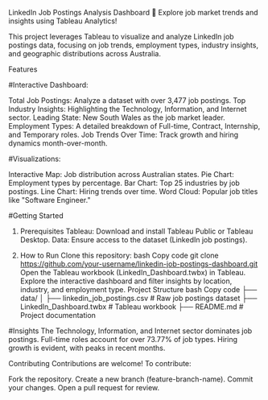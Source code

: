 LinkedIn Job Postings Analysis Dashboard
🚀 Explore job market trends and insights using Tableau Analytics!

This project leverages Tableau to visualize and analyze LinkedIn job postings data, focusing on job trends, employment types, industry insights, and geographic distributions across Australia.

Features

#Interactive Dashboard:

Total Job Postings: Analyze a dataset with over 3,477 job postings.
Top Industry Insights: Highlighting the Technology, Information, and Internet sector.
Leading State: New South Wales as the job market leader.
Employment Types: A detailed breakdown of Full-time, Contract, Internship, and Temporary roles.
Job Trends Over Time: Track growth and hiring dynamics month-over-month.

#Visualizations:

Interactive Map: Job distribution across Australian states.
Pie Chart: Employment types by percentage.
Bar Chart: Top 25 industries by job postings.
Line Chart: Hiring trends over time.
Word Cloud: Popular job titles like "Software Engineer."

#Getting Started

1. Prerequisites
Tableau: Download and install Tableau Public or Tableau Desktop.
Data: Ensure access to the dataset (LinkedIn job postings).

2. How to Run
Clone this repository:
bash
Copy code
git clone https://github.com/your-username/linkedin-job-postings-dashboard.git
Open the Tableau workbook (LinkedIn_Dashboard.twbx) in Tableau.
Explore the interactive dashboard and filter insights by location, industry, and employment type.
Project Structure
bash
Copy code
├── data/
│   ├── linkedin_job_postings.csv    # Raw job postings dataset
├── LinkedIn_Dashboard.twbx          # Tableau workbook
├── README.md                        # Project documentation

#Insights
The Technology, Information, and Internet sector dominates job postings.
Full-time roles account for over 73.77% of job types.
Hiring growth is evident, with peaks in recent months.

Contributing
Contributions are welcome! To contribute:

Fork the repository.
Create a new branch (feature-branch-name).
Commit your changes.
Open a pull request for review.
